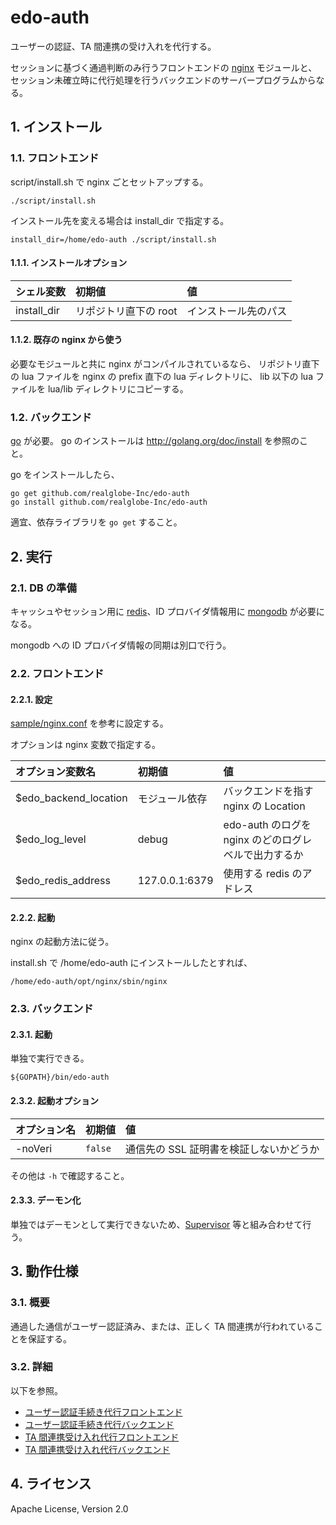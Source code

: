 <!--
Copyright 2015 realglobe, Inc.

Licensed under the Apache License, Version 2.0 (the "License");
you may not use this file except in compliance with the License.
You may obtain a copy of the License at

    http://www.apache.org/licenses/LICENSE-2.0

Unless required by applicable law or agreed to in writing, software
distributed under the License is distributed on an "AS IS" BASIS,
WITHOUT WARRANTIES OR CONDITIONS OF ANY KIND, either express or implied.
See the License for the specific language governing permissions and
limitations under the License.
-->


# edo-auth

ユーザーの認証、TA 間連携の受け入れを代行する。

セッションに基づく通過判断のみ行うフロントエンドの [nginx] モジュールと、セッション未確立時に代行処理を行うバックエンドのサーバープログラムからなる。


## 1. インストール


### 1.1. フロントエンド

script/install.sh で nginx ごとセットアップする。

```shell
./script/install.sh
```

インストール先を変える場合は install_dir で指定する。

```shell
install_dir=/home/edo-auth ./script/install.sh
```


#### 1.1.1. インストールオプション

|シェル変数|初期値|値|
|:--|:--|:--|
|install_dir|リポジトリ直下の root|インストール先のパス|


#### 1.1.2. 既存の nginx から使う

必要なモジュールと共に nginx がコンパイルされているなら、
リポジトリ直下の lua ファイルを nginx の prefix 直下の lua ディレクトリに、
lib 以下の lua ファイルを lua/lib ディレクトリにコピーする。


### 1.2. バックエンド

[go] が必要。
go のインストールは http://golang.org/doc/install を参照のこと。

go をインストールしたら、

```shell
go get github.com/realglobe-Inc/edo-auth
go install github.com/realglobe-Inc/edo-auth
```

適宜、依存ライブラリを `go get` すること。


## 2. 実行


### 2.1. DB の準備

キャッシュやセッション用に [redis]、ID プロバイダ情報用に [mongodb] が必要になる。

mongodb への ID プロバイダ情報の同期は別口で行う。


### 2.2. フロントエンド


#### 2.2.1. 設定

[sample/nginx.conf](sample/nginx.conf) を参考に設定する。

オプションは nginx 変数で指定する。

|オプション変数名|初期値|値|
|:--|:--|:--|
|$edo\_backend\_location|モジュール依存|バックエンドを指す nginx の Location|
|$edo\_log\_level|debug|edo-auth のログを nginx のどのログレベルで出力するか|
|$edo\_redis\_address|127.0.0.1:6379|使用する redis のアドレス|


#### 2.2.2. 起動

nginx の起動方法に従う。

install.sh で /home/edo-auth にインストールしたとすれば、

```shell
/home/edo-auth/opt/nginx/sbin/nginx
```


### 2.3. バックエンド


#### 2.3.1. 起動

単独で実行できる。

```shell
${GOPATH}/bin/edo-auth
```


#### 2.3.2. 起動オプション

|オプション名|初期値|値|
|:--|:--|:--|
|-noVeri|`false`|通信先の SSL 証明書を検証しないかどうか|

その他は `-h` で確認すること。


#### 2.3.3. デーモン化

単独ではデーモンとして実行できないため、[Supervisor] 等と組み合わせて行う。


## 3. 動作仕様


### 3.1. 概要

通過した通信がユーザー認証済み、または、正しく TA 間連携が行われていることを保証する。


### 3.2. 詳細

以下を参照。

* [ユーザー認証手続き代行フロントエンド](/SPEC_auth.md)
* [ユーザー認証手続き代行バックエンド](/api/coop/README.md)
* [TA 間連携受け入れ代行フロントエンド](/SPEC_coop.md)
* [TA 間連携受け入れ代行バックエンド](/page/auth/README.md)


## 4. ライセンス

Apache License, Version 2.0


<!-- 参照 -->
[Supervisor]: http://supervisord.org/
[go]: http://golang.org/
[mongodb]: https://www.mongodb.org/
[nginx]: http://nginx.org/
[redis]: http://redis.io/
